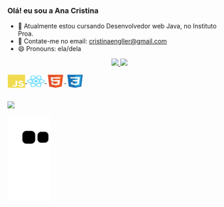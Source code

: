 ### Olá! eu sou a Ana Cristina

- 🔭 Atualmente estou cursando Desenvolvedor web Java, no Instituto Proa.
- 💬 Contate-me no email: cristinaengller@gmail.com
- 😄 Pronouns: ela/dela
<div align="center">
 <a href="https://github.com/AnaCristina07">
  <img height="150em" src="https://github-readme-stats.vercel.app/api?username=anacristina07&show_icons=true&theme=midnight-purple&include_all_commits=true&count_private=true"/>
  <img height="150em" src="https://github-readme-stats.vercel.app/api/top-langs/?username=anacristina07&layout=compact&langs_count=7&theme=midnight-purple"/>
</div>
<div style="display: inline_block"><br>
  <img align="center" alt="Rafa-Js" height="30" width="40" src="https://raw.githubusercontent.com/devicons/devicon/master/icons/javascript/javascript-plain.svg">
  <img align="center" alt="Rafa-React" height="30" width="40" src="https://raw.githubusercontent.com/devicons/devicon/master/icons/react/react-original.svg">
  <img align="center" alt="Rafa-HTML" height="30" width="40" src="https://raw.githubusercontent.com/devicons/devicon/master/icons/html5/html5-original.svg">
  <img align="center" alt="Rafa-CSS" height="30" width="40" src="https://raw.githubusercontent.com/devicons/devicon/master/icons/css3/css3-original.svg">
</div>


##

<div> 
  <a href="https://www.linkedin.com/in/ana-c-9638b21aa/" target="_blank"><img src="https://img.shields.io/badge/-LinkedIn-%230077B5?style=for-the-badge&logo=linkedin&logoColor=white" target="_blank"></a> 

![Snake animation](https://github.com/AnaCristina07/AnaCristina07/blob/output/github-contribution-grid-snake.svg)
</div>
